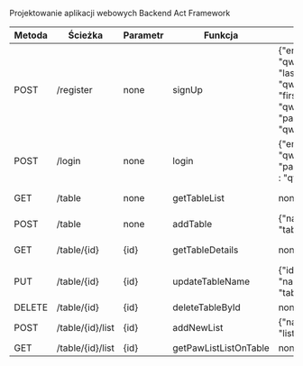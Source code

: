 Projektowanie aplikacji webowych Backend
Act Framework

| Metoda | Ścieżka                     | Parametr | Funkcja              | Body                                                                        | Odpowiedź                                                           |
|--------|-----------------------------|----------|----------------------|-----------------------------------------------------------------------------|---------------------------------------------------------------------|
| POST   | /register                   | none     | signUp               | {"email" : "qwe", "lastName": "qwe", "firstName": "qwe", "password": "qwe"} |     {"httpCode":201,"message":"Account created"}                    |
| POST   | /login                      | none     | login                | {"email" : "qwe", "password" : "qwe"}                                       |     {"httpCode":200,"message":"Logged"}                             |
| GET    | /table                      | none     | getTableList         | none                                                                        |     [{"id":1,"name":"tablica","pawLists":[]}]                       |
| POST   | /table                      | none     | addTable             | {"name" : "tablica"}                                                        |     [{"id":1,"name":"tablica","pawLists":[]}]                       |
| GET    | /table/{id}                 | {id}     | getTableDetails      | none                                                                        |     [{"id":1,"name":"tablica","pawLists":[]}]                       |
| PUT    | /table/{id}                 | {id}     | updateTableName      | {"id": "1", "name" : "tablica"}                                             |     [{"id":1,"name":"tablica","pawLists":[]}]                       |
| DELETE | /table/{id}                 | {id}     | deleteTableById      | none                                                                        |     none                                                            | 
| POST   | /table/{id}/list            | {id}     | addNewList           | {"name" : "list"}                                                           |     {"id":3,"name":"tablica","pawLists":[{"id":5,"name":"list"}]}   |
| GET    | /table/{id}/list            | {id}     | getPawListListOnTable| none                                                                        |     [{"id":5,"name":"list"}]                                        |
